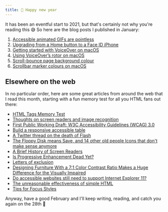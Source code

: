 ```yaml
---
title: 🤝 Happy new year
---
```


It has been an eventful start to 2021, but that's certainly not why you're reading this 😅 So here are the blog posts I published in January:

1. [Accessible animated GIFs are pointless](https://www.tempertemper.net/blog/accessible-animated-gifs-are-pointless)
2. [Upgrading from a Home button to a Face ID iPhone](https://www.tempertemper.net/blog/upgrading-from-a-home-button-to-a-face-id-iphone)
3. [Getting started with VoiceOver on macOS](https://www.tempertemper.net/blog/getting-started-with-voiceover-on-macos)
4. [Using VoiceOver’s rotor on macOS](https://www.tempertemper.net/blog/using-voiceovers-rotor-on-macos)
5. [Scroll-bounce page background colour](https://www.tempertemper.net/blog/scroll-bounce-page-background-colour)
6. [Scrollbar marker colours on macOS](https://www.tempertemper.net/blog/scrollbar-marker-colours-on-macos)


## Elsewhere on the web

In no particular order, here are some great articles from around the web that I read this month, starting with a fun memory test for all you HTML fans out there:

- [HTML Tags Memory Test](https://codepen.io/plfstr/full/zYqQeRw)
- [Thoughts on screen readers and image recognition](https://tink.uk/thoughts-on-screen-readers-and-image-recognition/)
- [First Public Working Draft: W3C Accessibility Guidelines (WCAG) 3.0](https://www.w3.org/blog/news/archives/8889)
- [Build a responsive accessible table](https://www.afenwick.com/blog/2021/responsive-accessible-table/)
- [A Twitter thread on the death of Flash](https://mobile.twitter.com/mattmay/status/1344728355912880129)
- [The Floppy Disk means Save, and 14 other old people Icons that don't make sense anymore](https://www.hanselman.com/blog/the-floppy-disk-means-save-and-14-other-old-people-icons-that-dont-make-sense-anymore)
- [A Brief History of Screen Readers](https://knowbility.org/blog/2021/a-brief-history-of-screen-readers/)
- [Is Progressive Enhancement Dead Yet?](https://briefs.video/videos/is-progressive-enhancement-dead-yet/)
- [Letters of exclusion](https://adactio.com/journal/17770)
- [Designing Furniture With a 7:1 Color Contrast Ratio Makes a Huge Difference for the Visually Impaired](https://www.core77.com/posts/103624/Designing-Furniture-With-a-71-Color-Contrast-Ratio-Makes-a-Huge-Difference-for-the-Visually-Impaired)
- [Do accessible websites still need to support Internet Explorer 11?](https://www.hassellinclusion.com/blog/should-accessible-websites-still-support-ie11/)
- [The unreasonable effectiveness of simple HTML](https://shkspr.mobi/blog/2021/01/the-unreasonable-effectiveness-of-simple-html/)
- [Tips for Focus Styles](https://www.nicchan.me/blog/tips-for-focus-styles/)

Anyway, have a good February and I'll keep writing, reading, and catch you again on the 28th 💙
